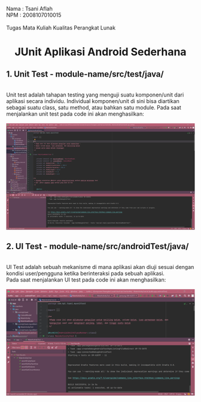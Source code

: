 Nama  : Tsani Aflah
<br>NPM   : 2008107010015</br>
<br>Tugas Mata Kuliah Kualitas Perangkat Lunak</br>

<h1 align="center">JUnit Aplikasi Android Sederhana</h1>
<h2>1. <b> Unit Test - module-name/src/test/java/ </b></h2>
<br>Unit test adalah tahapan testing yang menguji suatu komponen/unit dari aplikasi secara individu. Individual komponen/unit di sini bisa diartikan sebagai suatu class, satu method, atau bahkan satu module.
Pada saat menjalankan unit test pada code ini akan menghasilkan:</br>
<br><img src="images/TestScreenshot.png"></br>


<p><h2>2. <b> UI Test - module-name/src/androidTest/java/ </b></h2>
<br>UI Test adalah sebuah mekanisme di mana aplikasi akan diuji sesuai dengan kondisi user/pengguna ketika berinteraksi pada sebuah aplikasi.</br>
Pada saat menjalankan UI test pada code ini akan menghasilkan:</br>
<br><img src="images/AndroidTestScreenshot.png"></br>
